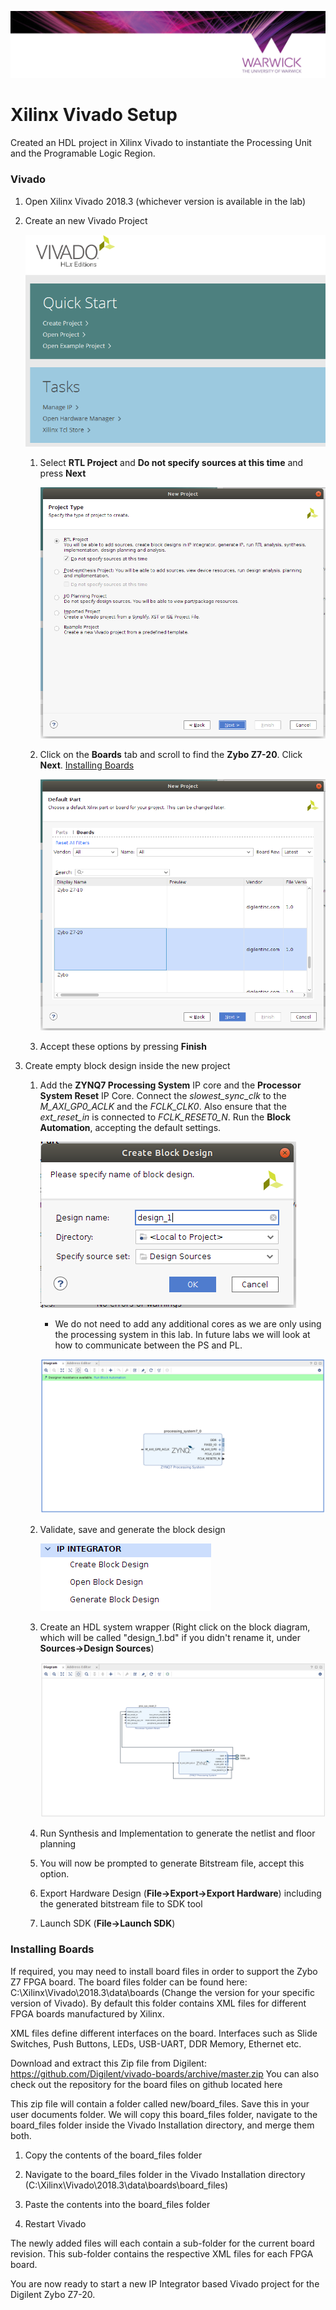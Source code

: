 <p align="center"> 
<img src="../resource/banner.png">
</p>

# Xilinx Vivado Setup

Created an HDL project in Xilinx Vivado to instantiate the Processing Unit and the Programable Logic Region.

### Vivado

1. Open Xilinx Vivado 2018.3 (whichever version is available in the lab)
2. Create an new Vivado Project

   ![vivado_0](../resource/vivado_0.png)

   1. Select **RTL Project** and **Do not specify sources at this time** and press **Next**

      ![vivado_1](../resource/vivado_1.png)

   2. Click on the **Boards** tab and scroll to find the **Zybo Z7-20**. Click **Next**. [Installing Boards](#Installing-Boards)

      ![vivado_2](../resource/vivado_2.png)

   3. Accept these options by pressing **Finish**

3. Create empty block design inside the new project
   1. Add the **ZYNQ7 Processing System** IP core and the **Processor System Reset** IP Core. Connect the *slowest_sync_clk* to the *M_AXI_GP0_ACLK* and the *FCLK_CLK0*. Also ensure that the *ext_reset_in* is connected to *FCLK_RESET0_N*. Run the **Block Automation**, accepting the default settings.

      ![vivado_3](../resource/vivado_3.png)

      - We do not need to add any additional cores as we are only using the processing system in this lab. In future labs we will look at how to communicate between the PS and PL.

      ![vivado_4](../resource/vivado_4.png)

   2. Validate, save and generate the block design

      ![vivado_5](../resource/vivado_5.png)

   3. Create an HDL system wrapper (Right click on the block diagram, which will be called "design_1.bd" if you didn't rename it, under **Sources->Design Sources**)

      ![vivado_6](../resource/vivado_6.png)

   4. Run Synthesis and Implementation to generate the netlist and floor planning

   5. You will now be prompted to generate Bitstream file, accept this option.
   6. Export Hardware Design (**File->Export->Export Hardware**) including the generated bitstream file to SDK tool
   7. Launch SDK (**File->Launch SDK**)

### Installing Boards

If required, you may need to install board files in order to support the Zybo Z7 FPGA board. The board files folder can be found here: C:\Xilinx\Vivado\2018.3\data\boards (Change the version for your specific version of Vivado). By default this folder contains XML files for different FPGA boards manufactured by Xilinx.

XML files define different interfaces on the board. Interfaces such as Slide Switches, Push Buttons, LEDs, USB-UART, DDR Memory, Ethernet etc.

Download and extract this Zip file from Digilent: https://github.com/Digilent/vivado-boards/archive/master.zip
You can also check out the repository for the board files on github located here

This zip file will contain a folder called new/board_files. Save this in your user documents folder. We will copy this board_files folder, navigate to the board_files folder inside the Vivado Installation directory, and merge them both.

1. Copy the contents of the board_files folder

2. Navigate to the board_files folder in the Vivado Installation directory (C:\Xilinx\Vivado\2018.3\data\boards\board_files)

3. Paste the contents into the board_files folder

4. Restart Vivado

The newly added files will each contain a sub-folder for the current board revision. This sub-folder contains the respective XML files for each FPGA board.

You are now ready to start a new IP Integrator based Vivado project for the Digilent Zybo Z7-20.
